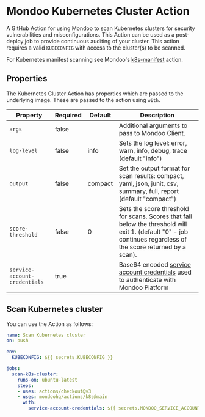 # Mondoo Kubernetes Cluster Action
A GitHub Action for using Mondoo to scan Kubernetes clusters for security vulnerabilities and misconfigurations. This Action can be used as a post-deploy job to provide continuous auditing of your cluster. This action requires a valid `KUBECONFIG` with access to the cluster(s) to be scanned. 

For Kubernetes manifest scanning see Mondoo's [k8s-manifest](../k8s-manifest/) action.

## Properties

The Kubernetes Cluster Action has properties which are passed to the underlying image. These are passed to the action using `with`.

| Property                      | Required | Default | Description                                                                                                                                                          |
|-------------------------------|----------|---------|----------------------------------------------------------------------------------------------------------------------------------------------------------------------|
| `args`                        | false    |         | Additional arguments to pass to Mondoo Client.                                                                                                                              |
| `log-level`                   | false    | info    | Sets the log level: error, warn, info, debug, trace (default "info")                                                                                                 |
| `output`                      | false    | compact | Set the output format for scan results: compact, yaml, json, junit, csv, summary, full, report (default "compact")                                                   |
| `score-threshold`             | false    | 0       | Sets the score threshold for scans. Scores that fall below the threshold will exit 1. (default "0" - job continues regardless of the score returned by a scan).      |
| `service-account-credentials` | true     |         | Base64 encoded [service account credentials](https://mondoo.com/docs/platform/service_accounts/#creating-service-accounts) used to authenticate with Mondoo Platform |

## Scan Kubernetes cluster

You can use the Action as follows:

```yaml
name: Scan Kubernetes cluster
on: push

env:
  KUBECONFIG: ${{ secrets.KUBECONFIG }}

jobs:
  scan-k8s-cluster:
    runs-on: ubuntu-latest
    steps:
    - uses: actions/checkout@v3
    - uses: mondoohq/actions/k8s@main
      with:
        service-account-credentials: ${{ secrets.MONDOO_SERVICE_ACCOUNT }}
```
